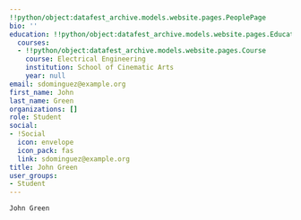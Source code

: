 ```yaml
---
!!python/object:datafest_archive.models.website.pages.PeoplePage
bio: ''
education: !!python/object:datafest_archive.models.website.pages.Education
  courses:
  - !!python/object:datafest_archive.models.website.pages.Course
    course: Electrical Engineering
    institution: School of Cinematic Arts
    year: null
email: sdominguez@example.org
first_name: John
last_name: Green
organizations: []
role: Student
social:
- !Social
  icon: envelope
  icon_pack: fas
  link: sdominguez@example.org
title: John Green
user_groups:
- Student
---
```


    John Green
    